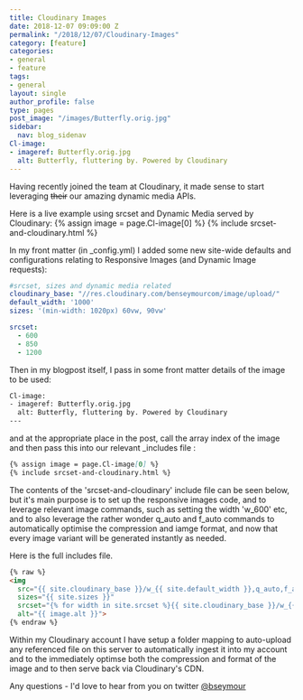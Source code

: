 ```yaml
---
title: Cloudinary Images
date: 2018-12-07 09:09:00 Z
permalink: "/2018/12/07/Cloudinary-Images"
category: [feature]
categories:
- general
- feature
tags:
- general
layout: single
author_profile: false
type: pages
post_image: "/images/Butterfly.orig.jpg"
sidebar:
  nav: blog_sidenav
Cl-image:
- imageref: Butterfly.orig.jpg
  alt: Butterfly, fluttering by. Powered by Cloudinary
---
```


Having recently joined the team at Cloudinary, it made sense to start leveraging ~~their~~ our amazing dynamic media APIs.

Here is a live example using srcset and Dynamic Media served by Cloudinary:
{% assign image = page.Cl-image[0] %}
{% include srcset-and-cloudinary.html %}

In my front matter (in _config.yml) I added some new site-wide defaults and configurations relating to Responsive Images (and Dynamic Image requests):

```yml
#srcset, sizes and dynamic media related
cloudinary_base: "//res.cloudinary.com/benseymourcom/image/upload/"
default_width: '1000'
sizes: '(min-width: 1020px) 60vw, 90vw'

srcset:
  - 600
  - 850
  - 1200
```

Then in my blogpost itself, I pass in some front matter details of the image to be used:

```html
Cl-image:
- imageref: Butterfly.orig.jpg
  alt: Butterfly, fluttering by. Powered by Cloudinary
---
```

and at the appropriate place in the post, call the array index of the image and then pass this into our relevant _includes file :

```md
{% assign image = page.Cl-image[0] %}
{% include srcset-and-cloudinary.html %}
```

The contents of the 'srcset-and-cloudinary' include file can be seen below, but it's main purpose is to set up the responsive images code, and to leverage relevant image commands, such as setting the width 'w_600' etc, and to also leverage the rather wonder q_auto and f_auto commands to automatically optimise the compression and iamge format, and now that every image variant will be generated instantly as needed.

Here is the full includes file.

```html
{% raw %}
<img
  src="{{ site.cloudinary_base }}/w_{{ site.default_width }},q_auto,f_auto/live/{{ image.imageref }}"
  sizes="{{ site.sizes }}"
  srcset="{% for width in site.srcset %}{{ site.cloudinary_base }}/w_{{ width }},q_auto,f_auto/live/{{ image.imageref }} {{ width }}w{% if forloop.last == false %}, {% endif %}{% endfor %}"
  alt="{{ image.alt }}">
{% endraw %}
```

Within my Cloudinary account I have setup a folder mapping to auto-upload any referenced file on this server to automatically ingest it into my account and to the immediately optimse both the compression and format of the image and to then serve back via Cloudinary's CDN.


Any questions - I'd love to hear from you on twitter [@bseymour](https://twitter.com/bseymour)